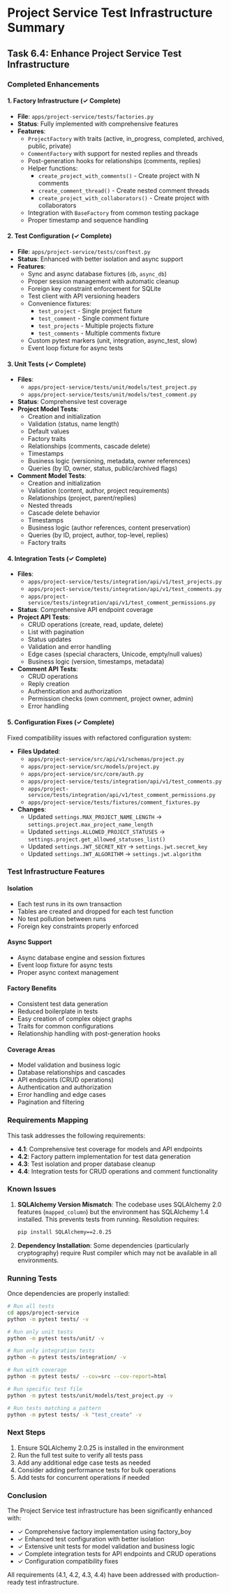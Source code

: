 # Project Service Test Infrastructure Summary

## Task 6.4: Enhance Project Service Test Infrastructure

### Completed Enhancements

#### 1. Factory Infrastructure (✓ Complete)
- **File**: `apps/project-service/tests/factories.py`
- **Status**: Fully implemented with comprehensive features
- **Features**:
  - `ProjectFactory` with traits (active, in_progress, completed, archived, public, private)
  - `CommentFactory` with support for nested replies and threads
  - Post-generation hooks for relationships (comments, replies)
  - Helper functions:
    - `create_project_with_comments()` - Create project with N comments
    - `create_comment_thread()` - Create nested comment threads
    - `create_project_with_collaborators()` - Create project with collaborators
  - Integration with `BaseFactory` from common testing package
  - Proper timestamp and sequence handling

#### 2. Test Configuration (✓ Complete)
- **File**: `apps/project-service/tests/conftest.py`
- **Status**: Enhanced with better isolation and async support
- **Features**:
  - Sync and async database fixtures (`db`, `async_db`)
  - Proper session management with automatic cleanup
  - Foreign key constraint enforcement for SQLite
  - Test client with API versioning headers
  - Convenience fixtures:
    - `test_project` - Single project fixture
    - `test_comment` - Single comment fixture
    - `test_projects` - Multiple projects fixture
    - `test_comments` - Multiple comments fixture
  - Custom pytest markers (unit, integration, async_test, slow)
  - Event loop fixture for async tests

#### 3. Unit Tests (✓ Complete)
- **Files**: 
  - `apps/project-service/tests/unit/models/test_project.py`
  - `apps/project-service/tests/unit/models/test_comment.py`
- **Status**: Comprehensive test coverage
- **Project Model Tests**:
  - Creation and initialization
  - Validation (status, name length)
  - Default values
  - Factory traits
  - Relationships (comments, cascade delete)
  - Timestamps
  - Business logic (versioning, metadata, owner references)
  - Queries (by ID, owner, status, public/archived flags)
- **Comment Model Tests**:
  - Creation and initialization
  - Validation (content, author, project requirements)
  - Relationships (project, parent/replies)
  - Nested threads
  - Cascade delete behavior
  - Timestamps
  - Business logic (author references, content preservation)
  - Queries (by ID, project, author, top-level, replies)
  - Factory traits

#### 4. Integration Tests (✓ Complete)
- **Files**:
  - `apps/project-service/tests/integration/api/v1/test_projects.py`
  - `apps/project-service/tests/integration/api/v1/test_comments.py`
  - `apps/project-service/tests/integration/api/v1/test_comment_permissions.py`
- **Status**: Comprehensive API endpoint coverage
- **Project API Tests**:
  - CRUD operations (create, read, update, delete)
  - List with pagination
  - Status updates
  - Validation and error handling
  - Edge cases (special characters, Unicode, empty/null values)
  - Business logic (version, timestamps, metadata)
- **Comment API Tests**:
  - CRUD operations
  - Reply creation
  - Authentication and authorization
  - Permission checks (own comment, project owner, admin)
  - Error handling

#### 5. Configuration Fixes (✓ Complete)
Fixed compatibility issues with refactored configuration system:
- **Files Updated**:
  - `apps/project-service/src/api/v1/schemas/project.py`
  - `apps/project-service/src/models/project.py`
  - `apps/project-service/src/core/auth.py`
  - `apps/project-service/tests/integration/api/v1/test_comments.py`
  - `apps/project-service/tests/integration/api/v1/test_comment_permissions.py`
  - `apps/project-service/tests/fixtures/comment_fixtures.py`
- **Changes**:
  - Updated `settings.MAX_PROJECT_NAME_LENGTH` → `settings.project.max_project_name_length`
  - Updated `settings.ALLOWED_PROJECT_STATUSES` → `settings.project.get_allowed_statuses_list()`
  - Updated `settings.JWT_SECRET_KEY` → `settings.jwt.secret_key`
  - Updated `settings.JWT_ALGORITHM` → `settings.jwt.algorithm`

### Test Infrastructure Features

#### Isolation
- Each test runs in its own transaction
- Tables are created and dropped for each test function
- No test pollution between runs
- Foreign key constraints properly enforced

#### Async Support
- Async database engine and session fixtures
- Event loop fixture for async tests
- Proper async context management

#### Factory Benefits
- Consistent test data generation
- Reduced boilerplate in tests
- Easy creation of complex object graphs
- Traits for common configurations
- Relationship handling with post-generation hooks

#### Coverage Areas
- Model validation and business logic
- Database relationships and cascades
- API endpoints (CRUD operations)
- Authentication and authorization
- Error handling and edge cases
- Pagination and filtering

### Requirements Mapping

This task addresses the following requirements:
- **4.1**: Comprehensive test coverage for models and API endpoints
- **4.2**: Factory pattern implementation for test data generation
- **4.3**: Test isolation and proper database cleanup
- **4.4**: Integration tests for CRUD operations and comment functionality

### Known Issues

1. **SQLAlchemy Version Mismatch**: The codebase uses SQLAlchemy 2.0 features (`mapped_column`) but the environment has SQLAlchemy 1.4 installed. This prevents tests from running. Resolution requires:
   ```bash
   pip install SQLAlchemy==2.0.25
   ```

2. **Dependency Installation**: Some dependencies (particularly cryptography) require Rust compiler which may not be available in all environments.

### Running Tests

Once dependencies are properly installed:

```bash
# Run all tests
cd apps/project-service
python -m pytest tests/ -v

# Run only unit tests
python -m pytest tests/unit/ -v

# Run only integration tests
python -m pytest tests/integration/ -v

# Run with coverage
python -m pytest tests/ --cov=src --cov-report=html

# Run specific test file
python -m pytest tests/unit/models/test_project.py -v

# Run tests matching a pattern
python -m pytest tests/ -k "test_create" -v
```

### Next Steps

1. Ensure SQLAlchemy 2.0.25 is installed in the environment
2. Run the full test suite to verify all tests pass
3. Add any additional edge case tests as needed
4. Consider adding performance tests for bulk operations
5. Add tests for concurrent operations if needed

### Conclusion

The Project Service test infrastructure has been significantly enhanced with:
- ✓ Comprehensive factory implementation using factory_boy
- ✓ Enhanced test configuration with better isolation
- ✓ Extensive unit tests for model validation and business logic
- ✓ Complete integration tests for API endpoints and CRUD operations
- ✓ Configuration compatibility fixes

All requirements (4.1, 4.2, 4.3, 4.4) have been addressed with production-ready test infrastructure.
